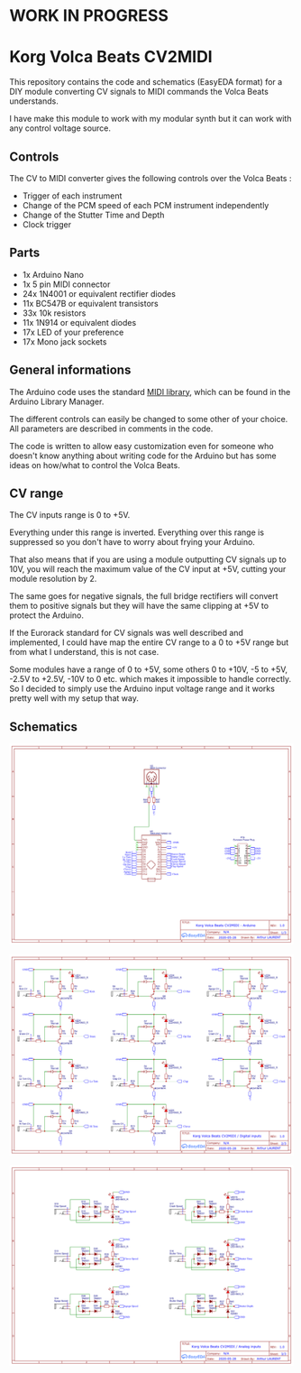 # WORK IN PROGRESS

# Korg Volca Beats CV2MIDI

This repository contains the code and schematics (EasyEDA format) for a DIY module converting CV signals to MIDI commands the Volca Beats understands.

I have make this module to work with my modular synth but it can work with any control voltage source.

## Controls
The CV to MIDI converter gives the following controls over the Volca Beats :
* Trigger of each instrument
* Change of the PCM speed of each PCM instrument independently
* Change of the Stutter Time and Depth
* Clock trigger

## Parts
* 1x Arduino Nano
* 1x 5 pin MIDI connector 
* 24x 1N4001 or equivalent rectifier diodes
* 11x BC547B or equivalent transistors
* 33x 10k resistors
* 11x 1N914 or equivalent diodes
* 17x LED of your preference
* 17x Mono jack sockets

## General informations

The Arduino code uses the standard [MIDI library](https://github.com/FortySevenEffects/arduino_midi_library/blob/master/src/MIDI.h), which can be found in the Arduino Library Manager.

The different controls can easily be changed to some other of your choice. All parameters are described in comments in the code.

The code is written to allow easy customization even for someone who doesn't know anything about writing code for the Arduino but has some ideas on how/what to control the Volca Beats.

## CV range
The CV inputs range is 0 to +5V.

Everything under this range is inverted.
Everything over this range is suppressed so you don't have to worry about frying your Arduino.

That also means that if you are using a module outputting CV signals up to 10V, you will reach the maximum value of the CV input at +5V, cutting your module resolution by 2.

The same goes for negative signals, the full bridge rectifiers will convert them to positive signals but they will have the same clipping at +5V to protect the Arduino.

If the Eurorack standard for CV signals was well described and implemented, I could have map the entire CV range to a 0 to +5V range but from what I understand, this is not case.

Some modules have a range of 0 to +5V, some others 0 to +10V, -5 to +5V, -2.5V to +2.5V, -10V to 0 etc. which makes it impossible to handle correctly.
So I decided to simply use the Arduino input voltage range and it works pretty well with my setup that way.

## Schematics
![Arduino - Eurorack conenctor - MIDI connector](schematics/Arduino.png "Arduino - Eurorack conenctor - MIDI connector")

![Digital Inputs](schematics/Digital%20Inputs.png "Digital Inputs")

![Analog Inputs](schematics/Analog%20Inputs.png "Analog Inputs")
 